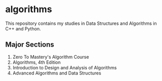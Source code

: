 # algorithms
This repository contains my studies in Data Structures and Algorithms in C++ and Python.

## Major Sections
1. Zero To Mastery's Algorithm Course
2. Algorithms, 4th Edition
3. Introduction to Design and Analysis of Algorithms
4. Advanced Algorithms and Data Structures
